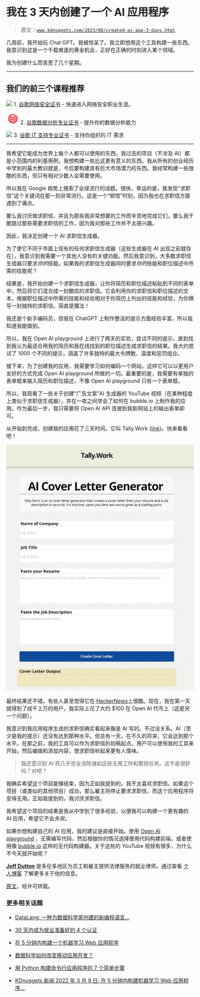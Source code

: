 # 我在 3 天内创建了一个 AI 应用程序

> 原文：[`www.kdnuggets.com/2023/08/created-ai-app-3-days.html`](https://www.kdnuggets.com/2023/08/created-ai-app-3-days.html)

几周前，我开始玩 Chat GPT。我被惊呆了。我立即想用这个工具构建一些东西。我意识到这是一个千载难逢的黄金机会，正好在正确的时刻进入某个领域。

我为创建什么而苦思了几个星期。

* * *

## 我们的前三个课程推荐

![](img/0244c01ba9267c002ef39d4907e0b8fb.png) 1\. [谷歌网络安全证书](https://www.kdnuggets.com/google-cybersecurity) - 快速进入网络安全职业生涯。

![](img/e225c49c3c91745821c8c0368bf04711.png) 2\. [谷歌数据分析专业证书](https://www.kdnuggets.com/google-data-analytics) - 提升你的数据分析能力

![](img/0244c01ba9267c002ef39d4907e0b8fb.png) 3\. [谷歌 IT 支持专业证书](https://www.kdnuggets.com/google-itsupport) - 支持你组织的 IT 需求

* * *

我希望它能成为世界上每个人都可以使用的东西。我过去的项目（不涉及 AI）都是小范围内的利基用例，我想构建一些比这更有意义的东西。我从所有的创业经历中学到的最大教训就是，今后要构建具有巨大市场潜力的东西。我经常构建一些很酷的东西，但只有相对少数人会需要使用。

所以我在 Google 趋势上搜索了全球流行的话题。很快，幸运的是，我发现“求职信”这个关键词在那一刻非常流行。这是一个“顿悟”时刻，因为我也在求职信方面遇到了痛点。

要么我讨厌做求职信，并且为那些我非常想要的工作而辛苦地完成它们，要么我干脆跳过那些需要求职信的工作，因为我对那些工作并不太感兴趣。

因此，我决定创建一个 AI 求职信生成器。

为了使它不同于市面上现有的任何求职信生成器（这些生成器在 AI 出现之前就存在），我意识到我需要一个其他人没有的关键功能。然后我意识到，大多数求职信生成器只要求*你的*技能。如果我的求职信生成器同时要求*你的*技能和职位描述中所需的技能呢？

结果是，我开始创建一个求职信生成器，让你将简历和职位描述粘贴到不同的表单中，然后将它们混合成一封酷炫的求职信。它会利用你的求职信和职位描述的文本，根据职位描述中所需的技能和经验相对于你简历上列出的技能和经验，为你撰写一封独特的求职信。简直是魔法！

我还是个新手编码员，但我在 ChatGPT 上制作整洁的提示方面经验丰富，所以我知道我能做到。

所以，我在 Open AI playground 上进行了两天的实验，尝试不同的提示，直到找到我认为最适合用我的简历和我在线找到的职位描述生成求职信的结果。我大约尝试了 1000 个不同的提示，涵盖了许多独特的最大令牌数、温度和惩罚组合。

接下来，为了创建我的应用，我需要学习如何编码一个网站，这样它可以以更用户友好的方式完成 Open AI playground 所做的一切。最重要的是，我需要有单独的表单框来输入简历和职位描述，不像 Open AI playground 只有一个表单框。

所以，我观看了一些关于创建“广告文案”AI 生成器的 YouTube 视频（在某种程度上类似于求职信生成器），并在一夜之间学会了如何在 bubble.io 上制作我的应用。作为最后一步，我只需要将 Open AI API 连接到我新网站上的输出表单即可。

从开始到完成，创建我的应用花了三天时间。它叫 Tally.Work ([link](https://tally.work/))。快来看看吧！

![我在 3 天内创建了一个 AI 应用](img/494789dbd24e4c2203c966c86f5a8b57.png)

最终结果还不错。有些人甚至觉得它在 [HackerNews](https://news.ycombinator.com/item?id=34621532)上很酷。现在，我在第一天就得到了成千上万的用户，我实际上花了大约 $100 在 Open AI 代币上（这是另一个问题）。

我意识到我应用程序生成的求职信确实看起来像是 AI 写的。不过没关系。AI（至少是我的提示）还没有达到那种水平。但总有一天，在不久的将来，它会达到那个水平。在那之前，我的工具可以作为求职信的初稿起点。用户可以使用我的工具来开始，然后编辑和添加内容，使求职信听起来更有人情味。

> 我还意识到 AI 将几乎完全消除诸如这些无用工作和繁琐任务。这不是很好吗？对吧？

我确实希望这个项目能够结束，因为正如我提到的，我不太喜欢求职信。如果这个项目（或类似的其他项目）成功，那么雇主将停止要求求职信，而这个应用程序将变得无用。正如我提到的，我讨厌求职信。

我希望这个项目的结果是我从中学到了很多经验，以便我可以构建一个更有趣的 AI 应用，希望它不会*失败*。

如果你想构建自己的 AI 应用，我的建议是直接开始。使用 [Open AI playground](https://openai.com/api/) ，无需编写代码，然后根据你的情况选择使用代码构建前端，或者使用像 [bubble.io](https://bubble.io/) 这样的无代码构建器。关于这些的 YouTube 视频有很多，为什么不今天就开始呢？

**[Jeff Dutton](https://www.linkedin.com/in/jeffrey-dutton/)** 是多伦多地区为员工和雇主提供法律服务的就业律师。通过查看 [个人博客](https://duttonlaw.ca/) 了解更多关于他的信息。

[原文](https://medium.com/@jeffreydutton/i-created-an-ai-cover-letter-generator-i-hate-cover-letters-98dd8b3e6cf)。经许可转载。

### 更多相关话题

+   [DataLang: 一种为数据科学家创建的新编程语言…](https://www.kdnuggets.com/2023/04/datalang-new-programming-language-data-scientists-chatgpt.html)

+   [30 天内成为就业准备好的 4 个认证](https://www.kdnuggets.com/4-certifications-to-become-job-ready-in-30-days)

+   [在 5 分钟内构建一个机器学习 Web 应用程序](https://www.kdnuggets.com/2022/03/build-machine-learning-web-app-5-minutes.html)

+   [数据科学如何改变移动应用开发？](https://www.kdnuggets.com/2023/03/data-science-transform-mobile-app-development.html)

+   [用 Python 构建命令行应用程序的 7 个简单步骤](https://www.kdnuggets.com/build-a-command-line-app-with-python-in-7-easy-steps)

+   [KDnuggets 新闻 2022 年 3 月 9 日: 在 5 分钟内构建机器学习 Web 应用程序…](https://www.kdnuggets.com/2022/n10.html)
